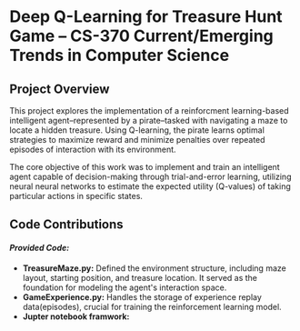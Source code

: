 # Deep Q-Learning for Treasure Hunt Game – CS-370 Current/Emerging Trends in Computer Science

## Project Overview 
This project explores the implementation of a reinforcment learning-based intelligent agent–represented by a pirate–tasked with navigating a maze to locate a hidden treasure. Using Q-learning, the pirate learns optimal strategies to maximize reward and minimize penalties over repeated episodes of interaction with its environment.

The core objective of this work was to implement and train an intelligent agent capable of decision-making through trial-and-error learning, utilizing neural neural networks to estimate the expected utility (Q-values) of taking particular actions in specific states. 

## Code Contributions 
#### *Provided Code:*
+ **TreasureMaze.py:** Defined the environment structure, including maze layout, starting position, and treasure location. It served as the foundation for modeling the agent's interaction space.
+ **GameExperience.py:** Handles the storage of experience replay data(episodes), crucial for training the reinforcement learning model.
+ **Jupter notebook framwork:**

